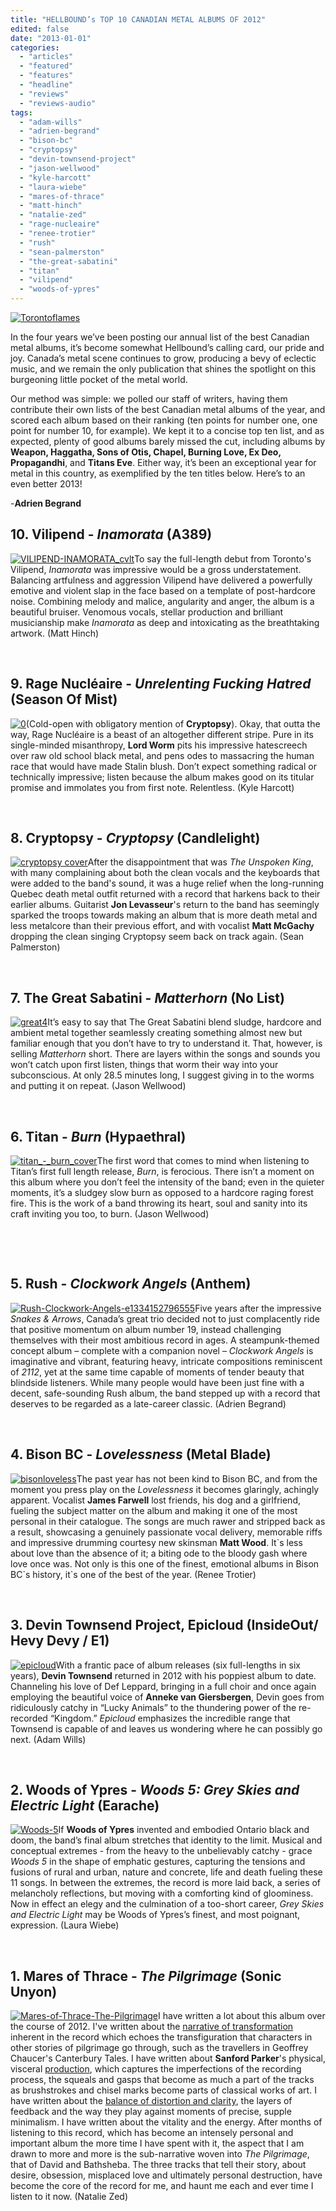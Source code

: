 ```yaml
---
title: "HELLBOUND’s TOP 10 CANADIAN METAL ALBUMS OF 2012"
edited: false
date: "2013-01-01"
categories:
  - "articles"
  - "featured"
  - "features"
  - "headline"
  - "reviews"
  - "reviews-audio"
tags:
  - "adam-wills"
  - "adrien-begrand"
  - "bison-bc"
  - "cryptopsy"
  - "devin-townsend-project"
  - "jason-wellwood"
  - "kyle-harcott"
  - "laura-wiebe"
  - "mares-of-thrace"
  - "matt-hinch"
  - "natalie-zed"
  - "rage-nucleaire"
  - "renee-trotier"
  - "rush"
  - "sean-palmerston"
  - "the-great-sabatini"
  - "titan"
  - "vilipend"
  - "woods-of-ypres"
---
```


[![Torontoflames](http://www.hellbound.ca/wp-content/uploads/2009/12/Torontoflames.jpg)](http://www.hellbound.ca/wp-content/uploads/2009/12/Torontoflames.jpg)

In the four years we’ve been posting our annual list of the best Canadian metal albums, it’s become somewhat Hellbound’s calling card, our pride and joy. Canada’s metal scene continues to grow, producing a bevy of eclectic music, and we remain the only publication that shines the spotlight on this burgeoning little pocket of the metal world.

Our method was simple: we polled our staff of writers, having them contribute their own lists of the best Canadian metal albums of the year, and scored each album based on their ranking (ten points for number one, one point for number 10, for example). We kept it to a concise top ten list, and as expected, plenty of good albums barely missed the cut, including albums by **Weapon, Haggatha, Sons of Otis, Chapel, Burning Love, Ex Deo, Propagandhi**, and **Titans Eve**. Either way, it’s been an exceptional year for metal in this country, as exemplified by the ten titles below. Here’s to an even better 2013!

\-**Adrien Begrand**

## 10\. Vilipend - _Inamorata_ (A389)

[![VILIPEND-INAMORATA_cvlt](http://www.hellbound.ca/wp-content/uploads/2012/08/VILIPEND-INAMORATA_cvlt-182x182.png)](http://www.hellbound.ca/wp-content/uploads/2012/08/VILIPEND-INAMORATA_cvlt.png)To say the full-length debut from Toronto's Vilipend, _Inamorata_ was impressive would be a gross understatement. Balancing artfulness and aggression Vilipend have delivered a powerfully emotive and violent slap in the face based on a template of post-hardcore noise. Combining melody and malice, angularity and anger, the album is a beautiful bruiser. Venomous vocals, stellar production and brilliant musicianship make _Inamorata_ as deep and intoxicating as the breathtaking artwork. (Matt Hinch)

 

## 9\. Rage Nucléaire - _Unrelenting Fucking Hatred_ (Season Of Mist)

[![0](http://www.hellbound.ca/wp-content/uploads/2013/01/0-182x182.jpg)](http://www.hellbound.ca/wp-content/uploads/2013/01/0.jpg)(Cold-open with obligatory mention of **Cryptopsy**). Okay, that outta the way, Rage Nucléaire is a beast of an altogether different stripe. Pure in its single-minded misanthropy, **Lord Worm** pits his impressive hatescreech over raw old school black metal, and pens odes to massacring the human race that would have made Stalin blush. Don’t expect something radical or technically impressive; listen because the album makes good on its titular promise and immolates you from first note. Relentless. (Kyle Harcott)

 

## 8\. Cryptopsy - _Cryptopsy_ (Candlelight)

[![cryptopsy cover](http://www.hellbound.ca/wp-content/uploads/2012/08/cryptopsy-cover-182x182.png)](http://www.hellbound.ca/wp-content/uploads/2012/08/cryptopsy-cover.png)After the disappointment that was _The Unspoken King_, with many complaining about both the clean vocals and the keyboards that were added to the band's sound, it was a huge relief when the long-running Quebec death metal outfit returned with a record that harkens back to their earlier albums. Guitarist **Jon Levasseur**'s return to the band has seemingly sparked the troops towards making an album that is more death metal and less metalcore than their previous effort, and with vocalist **Matt McGachy** dropping the clean singing Cryptopsy seem back on track again. (Sean Palmerston)

 

## 7\. The Great Sabatini - _Matterhorn_ (No List)

[![great4](http://www.hellbound.ca/wp-content/uploads/2013/01/great4-182x182.jpg)](http://www.hellbound.ca/wp-content/uploads/2013/01/great4.jpg)It’s easy to say that The Great Sabatini blend sludge, hardcore and ambient metal together seamlessly creating something almost new but familiar enough that you don’t have to try to understand it. That, however, is selling _Matterhorn_ short. There are layers within the songs and sounds you won’t catch upon first listen, things that worm their way into your subconscious. At only 28.5 minutes long, I suggest giving in to the worms and putting it on repeat. (Jason Wellwood)

 

## 6\. Titan - _Burn_ (Hypaethral)

[![titan_-_burn_cover](http://www.hellbound.ca/wp-content/uploads/2013/01/titan_-_burn_cover-182x182.jpg)](http://www.hellbound.ca/wp-content/uploads/2013/01/titan_-_burn_cover.jpg)The first word that comes to mind when listening to Titan’s first full length release, _Burn_, is ferocious. There isn’t a moment on this album where you don’t feel the intensity of the band; even in the quieter moments, it’s a sludgey slow burn as opposed to a hardcore raging forest fire. This is the work of a band throwing its heart, soul and sanity into its craft inviting you too, to burn. (Jason Wellwood)

 

 

## 5\. Rush - _Clockwork Angels_ (Anthem)

[![Rush-Clockwork-Angels-e1334152796555](http://www.hellbound.ca/wp-content/uploads/2012/06/Rush-Clockwork-Angels-e1334152796555-182x182.jpg)](http://www.hellbound.ca/wp-content/uploads/2012/06/Rush-Clockwork-Angels-e1334152796555.jpg)Five years after the impressive _Snakes & Arrows_, Canada’s great trio decided not to just complacently ride that positive momentum on album number 19, instead challenging themselves with their most ambitious record in ages. A steampunk-themed concept album – complete with a companion novel – _Clockwork Angels_ is imaginative and vibrant, featuring heavy, intricate compositions reminiscent of _2112_, yet at the same time capable of moments of tender beauty that blindside listeners. While many people would have been just fine with a decent, safe-sounding Rush album, the band stepped up with a record that deserves to be regarded as a late-career classic. (Adrien Begrand)

 

## 4\. Bison BC - _Lovelessness_ (Metal Blade)

[![bisonloveless](http://www.hellbound.ca/wp-content/uploads/2012/10/bisonloveless-182x182.jpg)](http://www.hellbound.ca/wp-content/uploads/2012/10/bisonloveless.jpg)The past year has not been kind to Bison BC, and from the moment you press play on the _Lovelessness_ it becomes glaringly, achingly apparent. Vocalist **James Farwell** lost friends, his dog and a girlfriend, fueling the subject matter on the album and making it one of the most personal in their catalogue. The songs are much rawer and stripped back as a result, showcasing a genuinely passionate vocal delivery, memorable riffs and impressive drumming courtesy new skinsman **Matt Wood**. It\`s less about love than the absence of it; a biting ode to the bloody gash where love once was. Not only is this one of the finest, emotional albums in Bison BC\`s history, it\`s one of the best of the year. (Renee Trotier)

 

## 3\. Devin Townsend Project, Epicloud (InsideOut/ Hevy Devy / E1)

[![epicloud](http://www.hellbound.ca/wp-content/uploads/2013/01/epicloud-182x182.jpg)](http://www.hellbound.ca/wp-content/uploads/2013/01/epicloud.jpg)With a frantic pace of album releases (six full-lengths in six years), **Devin Townsend** returned in 2012 with his poppiest album to date. Channeling his love of Def Leppard, bringing in a full choir and once again employing the beautiful voice of **Anneke van Giersbergen**, Devin goes from ridiculously catchy in “Lucky Animals” to the thundering power of the re-recorded “Kingdom.” _Epicloud_ emphasizes the incredible range that Townsend is capable of and leaves us wondering where he can possibly go next. (Adam Wills)

 

## 2\. Woods of Ypres - _Woods 5: Grey Skies and Electric Light_ (Earache)

[![Woods-5](http://www.hellbound.ca/wp-content/uploads/2013/01/Woods-5-182x182.jpg)](http://www.hellbound.ca/wp-content/uploads/2013/01/Woods-5.jpg)If **Woods of Ypres** invented and embodied Ontario black and doom, the band’s final album stretches that identity to the limit. Musical and conceptual extremes - from the heavy to the unbelievably catchy - grace _Woods 5_ in the shape of emphatic gestures, capturing the tensions and fusions of rural and urban, nature and concrete, life and death fueling these 11 songs. In between the extremes, the record is more laid back, a series of melancholy reflections, but moving with a comforting kind of gloominess. Now in effect an elegy and the culmination of a too-short career, _Grey Skies and Electric Light_ may be Woods of Ypres’s finest, and most poignant, expression. (Laura Wiebe)

 

## 1\. Mares of Thrace - _The Pilgrimage_ (Sonic Unyon)

[![Mares-of-Thrace-The-Pilgrimage](http://www.hellbound.ca/wp-content/uploads/2012/04/Mares-of-Thrace-The-Pilgrimage-182x182.jpg)](http://www.hellbound.ca/wp-content/uploads/2012/04/Mares-of-Thrace-The-Pilgrimage.jpg)I have written a lot about this album over the course of 2012. I've written about the [narrative of transformation](http://m.exclaim.ca/Interviews/FromTheMagazine/mares_of_thrace-on_road) inherent in the record which echoes the transfiguration that characters in other stories of pilgrimage go through, such as the travellers in Geoffrey Chaucer's Canterbury Tales. I have written about **Sanford Parker**'s physical, visceral [production](http://m.exclaim.ca/Reviews/Metal/mares_of_thrace-pilgrimage), which captures the imperfections of the recording process, the squeals and gasps that become as much a part of the tracks as brushstrokes and chisel marks become parts of classical works of art. I have written about the [balance of distortion and clarity](http://www.polarismusicprize.ca/article/407/mares-of-thrace-the-pilgrimage/), the layers of feedback and the way they play against moments of precise, supple minimalism. I have written about the vitality and the energy. After months of listening to this record, which has become an intensely personal and important album the more time I have spent with it, the aspect that I am drawn to more and more is the sub-narrative woven into _The Pilgrimage_, that of David and Bathsheba. The three tracks that tell their story, about desire, obsession, misplaced love and ultimately personal destruction, have become the core of the record for me, and haunt me each and ever time I listen to it now. (Natalie Zed)
